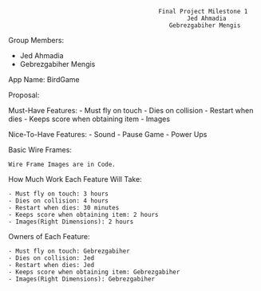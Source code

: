 
                                              Final Project Milestone 1
                                                      Jed Ahmadia
                                                 Gebrezgabiher Mengis
                                                        





Group Members:
-	Jed Ahmadia
-	Gebrezgabiher Mengis


App Name: BirdGame



Proposal:

  Must-Have Features:
    - Must fly on touch
    - Dies on collision
    - Restart when dies
    - Keeps score when obtaining item
    - Images
    
 Nice-To-Have Features:
    - Sound
    - Pause Game
    - Power Ups


Basic Wire Frames:

    Wire Frame Images are in Code.


How Much Work Each Feature Will Take:

    - Must fly on touch: 3 hours
    - Dies on collision: 4 hours
    - Restart when dies: 30 minutes
    - Keeps score when obtaining item: 2 hours
    - Images(Right Dimensions): 2 hours

Owners of Each Feature:

    - Must fly on touch: Gebrezgabiher
    - Dies on collision: Jed
    - Restart when dies: Jed
    - Keeps score when obtaining item: Gebrezgabiher
    - Images(Right Dimensions): Gebrezgabiher

